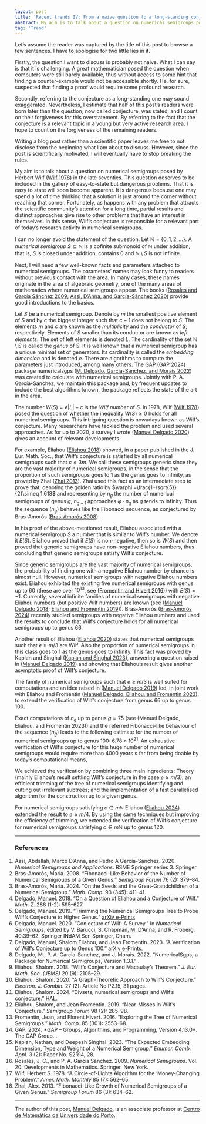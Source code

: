```yaml
---
layout: post
title: 'Recent trends IV: From a naive question to a long-standing conjecture'
abstract: My aim is to talk about a question on numerical semigroups posed by Herbert Wilf (Wilf 1978) in the late seventies. This question deserves to be included in the gallery of easy-to-state but dangerous problems. That it is easy to state will soon become apparent.
tag: 'Trend'
---
```



Let’s assume the reader was captured by the title of this post to browse
a few sentences. I have to apologise for two little lies in it.

Firstly, the question I want to discuss is probably not naive. What I
can say is that it is challenging. A great mathematician posed the
question when computers were still barely available, thus without access
to some hint that finding a counter-example would not be accessible
shortly. He, for sure, suspected that finding a proof would require some
profound research.

Secondly, referring to the conjecture as a long-standing one may sound
exaggerated. Nevertheless, I estimate that half of this post’s readers
were born later than the question, now called conjecture, was stated,
and I count on their forgiveness for this overstatement. By referring to
the fact that the conjecture is a relevant topic in a young but very
active research area, I hope to count on the forgiveness of the
remaining readers.

Writing a blog post rather than a scientific paper leaves me free to not
disclose from the beginning what I am about to discuss. However, since
the post is scientifically motivated, I will eventually have to stop
breaking the rules.

My aim is to talk about a question on numerical semigroups posed by
Herbert Wilf ([Wilf 1978](#ref-Wilf1978AMM-circle)) in the late seventies. This question deserves
to be included in the gallery of easy-to-state but dangerous problems.
That it is easy to state will soon become apparent. It is dangerous
because one may spend a lot of time thinking that a solution is just
around the corner without reaching that corner. Fortunately, as happens
with any problem that attracts the scientific community’s attention for
a long time, partial results and distinct approaches give rise to other
problems that have an interest in themselves. In this sense, Wilf’s
conjecture is responsible for a relevant part of today’s research
activity in numerical semigroups.

I can no longer avoid the statement of the question. Let
$\mathbb{N} = \lbrace0,1,2,\ldots\rbrace$. A *numerical semigroup*
$S\subseteq \mathbb{N}$ is a cofinite submonoid of $\mathbb{N}$ under
addition, that is, $S$ is closed under addition, contains $0$ and
$\mathbb{N}\setminus S$ is not infinite.

Next, I will need a few well-known facts and parameters attached to
numerical semigroups. The parameters’ names may look funny to readers
without previous contact with the area. In many cases, these names
originate in the area of algebraic geometry, one of the many areas of
mathematics where numerical semigroups appear. The books ([Rosales and
García Sánchez 2009](#ref-RosalesGarcia2009Book-Numerical); [Assi, D’Anna, and García-Sánchez 2020](#ref-AssiDAnnaGarcia-Sanchez2020Book-Numerical)) provide good
introductions to the basics.

Let $S$ be a numerical semigroup. Denote by $m$ the smallest positive
element of $S$ and by $c$ the biggest integer such that $c-1$ does not
belong to $S$. The elements $m$ and $c$ are known as the *multiplicity*
and the *conductor* of $S$, respectively. Elements of $S$ smaller than
its conductor are known as *left elements*. The set of left elements is
denoted $L$. The cardinality of the set $\mathbb{N}\setminus S$ is
called the *genus* of $S$. It is well known that a numerical semigroup
has a unique minimal set of generators. Its cardinality is called the
*embedding dimension* and is denoted $e$. There are algorithms to
compute the parameters just introduced, among many others. The GAP ([GAP
2024](#ref-GAP4.13.0)) package numericalsgps ([M. Delgado, Garcia-Sanchez, and Morais
2022](#ref-NumericalSgps1.3.1)) was created to calculate with numerical semigroups. Jointly with
P. A. García-Sánchez, we maintain this package and, by frequent updates
to include the best algorithms known, the package reflects the state of
the art in the area.

The number $W(S)=e|L|-c$ is the *Wilf number* of $S$. In 1978,
Wilf ([Wilf 1978](#ref-Wilf1978AMM-circle)) posed the question of whether the inequality
$W(S)\ge 0$ holds for all numerical semigroups. This intriguing question
is nowadays known as Wilf’s conjecture. Many researchers have tackled
the problem and used several approaches. As for up to 2020, a survey I
wrote ([Manuel Delgado 2020](#ref-Delgado2020-survey)) gives an account of relevant developments.

For example, Eliahou ([Eliahou 2018](#ref-Eliahou2018JEMS-Wilfs)) showed, in a paper published in the
J. Eur. Math. Soc., that Wilf’s conjecture is satisfied by all numerical
semigroups such that $c\le 3m$. We call these semigroups generic since
they are the vast majority of numerical semigroups, in the sense that
the proportion of such semigroups goes to $1$ as the genus goes to
infinity, as proved by Zhai ([Zhai 2013](#ref-Zhai2012SF-Fibonacci)). Zhai used this fact as an
intermediate step to prove that, denoting the golden ratio by
$\varphi =\frac{1+\sqrt{5}}{2}\simeq 1.618$ and representing by $n_g$
the number of numerical semigroups of genus $g$, $n_{g+1}$ approaches
$\varphi\cdot n_{g}$ as $g$ tends to infinity. Thus the sequence $(n_g)$
behaves like the Fibonacci sequence, as conjectured by
Bras-Amorós ([Bras-Amorós 2008](#ref-Bras-Amoros2008SF-Fibonacci)).

In his proof of the above-mentioned result, Eliahou associated with a
numerical semigroup $S$ a number that is similar to Wilf’s number. We
denote it $E(S)$. Eliahou proved that if $E(S)$ is non-negative, then so
is $W(S)$ and then proved that generic semigroups have non-negative
Eliahou numbers, thus concluding that generic semigroups satisfy Wilf’s
conjecture.

Since generic semigroups are the vast majority of numerical semigroups,
the probability of finding one with a negative Eliahou number by chance
is almost null. However, numerical semigroups with negative Eliahou
numbers exist. Eliahou exhibited the existing five numerical semigroups
with genus up to $60$ (these are over $10^{13}$, see ([Fromentin and
Hivert 2016](#ref-FromentinHivert2016MC-Exploring))) with
$E(S)=-1$. Currently, several infinite families of numerical semigroups
with negative Eliahou numbers (but positive Wilf numbers) are known
(see ([Manuel Delgado 2018](#ref-Delgado2018MZ-question); [Eliahou and Fromentin 2019](#ref-EliahouFromentin2019SF-misses))).
Bras-Amorós ([Bras-Amorós 2024](#ref-Bras-Amoros2024MC-seeds)) recently studied semigroups with negative
Eliahou numbers and used the results to conclude that Wilf’s conjecture
holds for all numerical semigroups up to genus $66$.

Another result of Eliahou ([Eliahou 2020](#ref-Eliahou2020EJC-graph)) states that numerical semigroups
such that $e\ge m/3$ are Wilf. Also the proportion of numerical
semigroups in this class goes to $1$ as the genus goes to infinity. This
fact was proved by Kaplan and Singhal ([Kaplan and Singhal 2023](#ref-KaplanSinghal2023ECA-expected)),
answering a question raised in ([Manuel Delgado 2019](#ref-Delgado2019ae-Trimming)) and showing that
Eliahou’s result gives another asymptotic proof of Wilf’s conjecture.

The family of numerical semigroups such that $e\ge m/3$ is well suited
for computations and an idea raised in ([Manuel Delgado 2019](#ref-Delgado2019ae-Trimming)) led, in
joint work with Eliahou and Fromentin ([Manuel Delgado, Eliahou, and
Fromentin 2023](DelgadoEliahouFromentin2023pp-verification)), to extend the verification of Wilf’s conjecture from
genus $66$ up to genus $100$.

Exact computations of $n_g$ up to genus $g=75$ (see (Manuel Delgado,
Eliahou, and Fromentin 2023)) and the referred Fibonacci-like behaviour
of the sequence $(n_g)$ leads to the following estimate for the number
of numerical semigroups up to genus $100$: $6.78\times 10^{21}$. An
exhaustive verification of Wilf’s conjecture for this huge number of
numerical semigroups would require more than 4000 years s far from being
doable by today’s computational means,

We achieved the verification by combining three main ingredients: Theory
(mainly Eliahou’s result settling Wilf’s conjecture in the case
$e \ge m/3$); an efficient trimming of the tree of numerical semigroups
identifying and cutting out irrelevant subtrees; and the implementation
of a fast parallelised algorithm for the construction up to a given
genus.

For numerical semigroups satisfying $c\in m\mathbb{N}$ Eliahou ([Eliahou
2024](#ref-Eliahou2024hal-divsets)) extended the result to $e\ge m/4$. By using the same techniques
but improving the efficiency of trimming, we extended the verification
of Wilf’s conjecture for numerical semigroups satisfying
$c\in m\mathbb{N}$ up to genus $120$.


---

### References

<ol style="padding-left: 0;">

<li id="ref-AssiDAnnaGarcia-Sanchez2020Book-Numerical">  Assi, Abdallah, Marco D’Anna, and Pedro A García-Sánchez. 2020. <em>Numerical Semigroups and Applications</em>. RSME Springer series 3. Springer.</li>



<li id="ref-Bras-Amoros2008SF-Fibonacci"> Bras-Amorós, Maria. 2008. “Fibonacci-Like Behavior of the Number of Numerical Semigroups of a Given Genus.” <em>Semigroup Forum</em> 76 (2): 379–84. </li>

<li id="ref-Bras-Amoros2024MC-seeds"> Bras-Amorós, Maria. 2024. “On the Seeds and the Great-Grandchildren of a Numerical Semigroup.” <em>Math. Comp.</em> 93 (345): 411–41.</li>

<li id="ref-Delgado2018MZ-question"> Delgado, Manuel. 2018. “On a Question of Eliahou and a Conjecture of Wilf.” <em>Math. Z.</em> 288 (1-2): 595–627.</li>

<li id="ref-Delgado2019ae-Trimming"> Delgado, Manuel. 2019. “Trimming the Numerical Semigroups Tree to Probe Wilf’s
Conjecture to Higher Genus.” <a href="https://arxiv.org/abs/1910.12377">arXiv e-Prints</a>.</li>

<li id="ref-Delgado2020-survey"> Delgado, Manuel. 2020. “Conjecture of Wilf: A Survey.” In <em>Numerical Semigroups</em>,
edited by V. Barucci, S. Chapman, M. D’Anna, and R. Fröberg, 40:39–62.
Springer INdAM Ser. Springer, Cham.</li>

<li id="ref-DelgadoEliahouFromentin2023pp-verification"> Delgado, Manuel, Shalom Eliahou, and Jean Fromentin. 2023. “A Verification of Wilf’s Conjecture up to Genus 100.” <a href="https://arxiv.org/abs/2310.07742">arXiv e-Prints</a>.</li>

<li id="ref-NumericalSgps1.3.1"> Delgado, M., P. A. Garcia-Sanchez, and J. Morais. 2022. “NumericalSgps, a Package for Numerical Semigroups, Version 1.3.1.” <a href="http://www.gap-system.org/Packages/numericalsgps.html">
<http://www.gap-system.org/Packages/numericalsgps.html></a>.</li>

<li id="ref-Eliahou2018JEMS-Wilfs"> Eliahou, Shalom. 2018. “Wilf’s Conjecture and Macaulay’s Theorem.” <em>J. Eur. Math. Soc. (JEMS)</em> 20 (9): 2105–29.
</li>

<li id="ref-Eliahou2020EJC-graph"> Eliahou, Shalom. 2020. “A Graph-Theoretic Approach to Wilf’s Conjecture.” <em>Electron. J. Combin.</em> 27 (2): Article No P2.15, 31 pages. </li>

<li id="ref-Eliahou2024hal-divsets">Eliahou, Shalom. 2024. “Divsets, numerical semigroups and Wilf’s conjecture.” <a href="https://hal.science/hal-04234167">HAL</a>.</li>

<li id="ref-EliahouFromentin2019SF-misses"> Eliahou, Shalom, and Jean Fromentin. 2019. “Near-Misses in Wilf’s Conjecture.” <em>Semigroup Forum</em> 98 (2): 285–98.</li>

<li id="ref-FromentinHivert2016MC-Exploring"> Fromentin, Jean, and Florent Hivert. 2016. “Exploring the Tree of Numerical Semigroups.” <em>Math. Comp.</em> 85 (301): 2553–68.</li>


<li id="ref-GAP4.13.0"> GAP. 2024. *<span class="nocase">GAP – Groups, Algorithms, and Programming, Version 4.13.0</span>*. The GAP Group. <a href="https://www.gap-system.org"><https://www.gap-system.org></a>.
</li>

<li id="ref-KaplanSinghal2023ECA-expected">Kaplan, Nathan, and Deepesh Singhal. 2023. “The Expected Embedding Dimension, Type and Weight of a Numerical Semigroup.” <em>Enumer. Comb. Appl.</em> 3 (2): Paper No. S2R14, 28.</li>

<li id="ref-RosalesGarcia2009Book-Numerical"> Rosales, J. C., and P. A. García Sánchez. 2009. <em>Numerical Semigroups</em>. Vol. 20. Developments in Mathematics. Springer, New York. </li>

<li id="ref-Wilf1978AMM-circle"> Wilf, Herbert S. 1978. “A Circle-of-Lights Algorithm for the ‘Money-Changing Problem’.” <em>Amer. Math. Monthly</em> 85 (7): 562–65.</li>

<li id="ref-Zhai2012SF-Fibonacci"> Zhai, Alex. 2013. “Fibonacci-Like Growth of Numerical Semigroups of a Given Genus.” <em>Semigroup Forum</em> 86 (3): 634–62.</li>
</ol>

---

The author of this post, [Manuel Delgado](https://cmup.fc.up.pt/cmup/mdelgado/), is an associate professor at [Centro de Matemática da Universidade do Porto](https://www.cmup.pt/).
